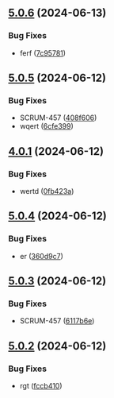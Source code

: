 ## [5.0.6](https://github.com/malikjaid/test/compare/v5.0.5...v5.0.6) (2024-06-13)


### Bug Fixes

* ferf ([7c95781](https://github.com/malikjaid/test/commit/7c95781a655fb54624f43ef9d8d08a1e7a2864cc))



## [5.0.5](https://github.com/malikjaid/test/compare/v5.0.4...v5.0.5) (2024-06-12)


### Bug Fixes

* SCRUM-457 ([408f606](https://github.com/malikjaid/test/commit/408f606aee7acb026a813d19efcf505a2464d727))
* wqert ([6cfe399](https://github.com/malikjaid/test/commit/6cfe399f9389d9fef3cff15c28002717d0db0f7c))



## [4.0.1](https://github.com/malikjaid/test/compare/v2.0.1...v4.0.1) (2024-06-12)


### Bug Fixes

* wertd ([0fb423a](https://github.com/malikjaid/test/commit/0fb423a2ee94e6e69aa779ce90b0e2411b2ff165))



## [5.0.4](https://github.com/malikjaid/test/compare/v5.0.3...v5.0.4) (2024-06-12)


### Bug Fixes

* er ([360d9c7](https://github.com/malikjaid/test/commit/360d9c71bd06877dbb45ba5f13f386082567adf8))



## [5.0.3](https://github.com/malikjaid/test/compare/v5.0.2...v5.0.3) (2024-06-12)


### Bug Fixes

* SCRUM-457 ([6117b6e](https://github.com/malikjaid/test/commit/6117b6ecd11b3bd15d48b8367062fe355f9994cd))



## [5.0.2](https://github.com/malikjaid/test/compare/v5.0.1...v5.0.2) (2024-06-12)


### Bug Fixes

* rgt ([fccb410](https://github.com/malikjaid/test/commit/fccb410d950cc1ba3cd05fe1b0c0247a29daaeb1))



